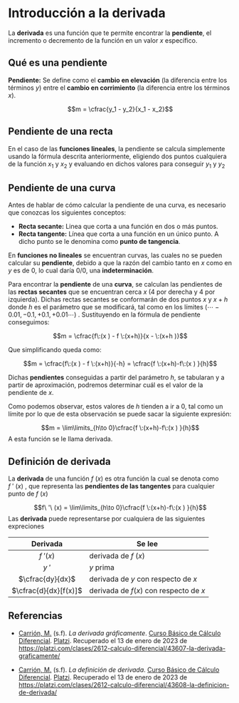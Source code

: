 # Introducción a la derivada

La **derivada** es una función que te permite encontrar la **pendiente**, el incremento o decremento de la función en un valor $x$ específico.

## Qué es una pendiente

**Pendiente:** Se define como el **cambio en elevación** (la diferencia entre los términos $y$)  entre el **cambio en corrimiento** (la diferencia entre los términos $x$).

$$m = \cfrac{y_1 - y_2}{x_1 - x_2}$$

<!--**Valle:** Puntos mínimos de una gráfica.
**Crestas:** Puntos máximos de una recta.-->

## Pendiente de una recta

En el caso de las **funciones lineales**, la pendiente se calcula simplemente usando la fórmula descrita anteriormente, eligiendo dos puntos cualquiera de la función $x_1$ y $x_2$ y evaluando en dichos valores para conseguir $y_1$ y $y_2$ 

## Pendiente de una curva

Antes de hablar de cómo calcular la pendiente de una curva, es necesario que conozcas los siguientes conceptos:

- **Recta secante:** Linea que corta a una función en dos o más puntos.
- **Recta tangente:** Línea que corta a una función en un único punto. A dicho punto se le denomina como **punto de tangencia**.

En **funciones no lineales** se encuentran curvas, las cuales no se pueden calcular su **pendiente**, debido a que la razón del cambio tanto en $x$ como en $y$ es de $0$, lo cual daría $0/0$, una **indeterminación**.

Para encontrar la **pendiente** de una **curva**, se calculan las pendientes de las **rectas secantes** que se encuentran cerca $x$ (4 por derecha y 4 por izquierda). Dichas rectas secantes se conformarán de dos puntos $x$ y $x+h$ donde $h$ es el parámetro que se modificará, tal como en los límites ($\cdots -0.01, -0.1, + 0.1, +0.01 \cdots$) . Sustituyendo en la fórmula de pendiente conseguimos:

$$m = \cfrac{f\:(x ) - f \:(x+h)}{x - \:(x+h )}$$

Que simplificando queda como:

$$m = \cfrac{f\:(x ) - f \:(x+h)}{-h} = \cfrac{f \:(x+h)-f\:(x ) }{h}$$

Dichas **pendientes** conseguidas a partir del parámetro $h$, se tabularan y a partir de aproximación, podremos determinar cuál es el valor de la pendiente de $x$.

Como podemos observar, estos valores de $h$ tienden a ir a 0, tal como un límite por  lo que de esta observación se puede sacar la siguiente expresión:

$$m = \lim\limits_{h\to 0}\cfrac{f \:(x+h)-f\:(x ) }{h}$$
A esta función se le llama derivada.

## Definición de derivada

La **derivada** de una función $f\:(x)$ es otra función la cual se denota como $f\ '\ (x)\:$, que representa las **pendientes de las tangentes** para cualquier punto de $f\: (x)$ 

$$f\ '\ (x) = \lim\limits_{h\to 0}\cfrac{f \:(x+h)-f\:(x ) }{h}$$
Las **derivada** puede representarse por cualquiera de las siguientes expreciones 

|       Derivada        | Se lee                                 |
|:---------------------:| -------------------------------------- |
|       $f\ '(x)$       | derivada de $f\: (x)$                  |
|        $y\ '$         | $y$ prima                              |
|   $\cfrac{dy}{dx}$    | derivada de $y$ con respecto de $x$    |
| $\cfrac{d}{dx}[f(x)]$ | derivada de $f(x)$ con respecto de $x$ |

<div style="page-break-after: always;"></div>

## Referencias

- [Carrión, M.](https://platzi.com/profes/mcarrion/) (s.f). _La derivada gráficamente_. [Curso Básico de Cálculo Diferencial](https://platzi.com/cursos/calculo-diferencial/). [Platzi](https://platzi.com/). Recuperado el 13 de enero de 2023 de https://platzi.com/clases/2612-calculo-diferencial/43607-la-derivada-graficamente/

- [Carrión, M.](https://platzi.com/profes/mcarrion/) (s.f). _La definición de derivada_. [Curso Básico de Cálculo Diferencial](https://platzi.com/cursos/calculo-diferencial/). [Platzi](https://platzi.com/). Recuperado el 13 de enero de 2023 de https://platzi.com/clases/2612-calculo-diferencial/43608-la-definicion-de-derivada/